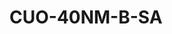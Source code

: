<a name="material" />

# CUO-40NM-B-SA
<script type="application/ld+json">
  {
    "@context": "https://schema.org/",
    "@type": "ChemicalSubstance",
    "http://purl.org/dc/terms/conformsTo":
      {
        "@type": "CreativeWork",
        "@id": "https://bioschemas.org/profiles/ChemicalSubstance/0.4-RELEASE/"
      },
    "@id": "https://egonw.github.io/nanowiki/nanowiki504.html#material",
    "name": "CUO-40NM-B-SA",
    "sameAs: "http://127.0.0.1/mediawiki/index.php/Special:URIResolver/CUO-2D40NM-2DB-2DSA"
  }
</script>

